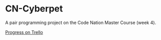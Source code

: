 # CN-Cyberpet

A pair programming project on the Code Nation Master Course (week 4).

[Progress on Trello](https://trello.com/b/4vPxIU6V/cyberpet)
